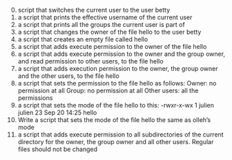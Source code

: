 0. script that switches the current user to the user betty
1. a script that prints the effective username of the current user
2. a script that prints all the groups the current user is part of
3. a script that changes the owner of the file hello to the user betty
4.  a script that creates an empty file called hello
5. a script that adds execute permission to the owner of the file hello
6. a script that adds execute permission to the owner and the group owner, and read permission to other users, to the file hello
7.  a script that adds execution permission to the owner, the group owner and the other users, to the file hello
8. a script that sets the permission to the file hello as follows:
Owner: no permission at all
Group: no permission at all
Other users: all the permissions
9. a script that sets the mode of the file hello to this:
-rwxr-x-wx 1 julien julien 23 Sep 20 14:25 hello
10. Write a script that sets the mode of the file hello the same as olleh’s mode
11. a script that adds execute permission to all subdirectories of the current directory for the owner, the group owner and all other users. Regular files should not be changed

